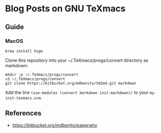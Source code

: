 # Blog Posts on GNU TeXmacs

## Guide
### MacOS
```
brew install hugo
```


Clone this repository into your ~/.TeXmacs/progs/convert directory as markdown:

```
mkdir -p ~/.TeXmacs/progs/convert
cd ~/.TeXmacs/progs/convert
git clone https://bitbucket.org/mdbenito/tm2md.git markdown
```

Add the line `(use-modules (convert markdown init-markdown))` to your `my-init-texmacs.scm`.


## References
+ https://bitbucket.org/mdbenito/paperwhy
